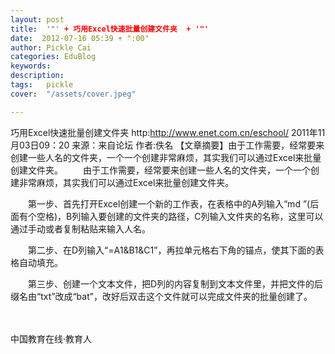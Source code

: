 ```yaml
---
layout: post  
title:  '"' + 巧用Excel快速批量创建文件夹  + '"'
date:  2012-07-16 05:39 + ":00" 
author: Pickle Cai  
categories: EduBlog  
keywords: 
description:   
tags:	pickle   
cover:  "/assets/cover.jpeg"  

---  
```

    
巧用Excel快速批量创建文件夹          http:http://www.enet.com.cn/eschool/  2011年11月03日09：20  来源：来自论坛  作者:佚名  	   【文章摘要】由于工作需要，经常要来创建一些人名的文件夹，一个一个创建非常麻烦，其实我们可以通过Excel来批量创建文件夹。	    　　由于工作需要，经常要来创建一些人名的文件夹，一个一个创建非常麻烦，其实我们可以通过Excel来批量创建文件夹。



　　第一步、首先打开Excel创建一个新的工作表，在表格中的A列输入“md ”(后面有个空格)，B列输入要创建的文件夹的路径，C列输入文件夹的名称，这里可以通过手动或者复制粘贴来输入人名。





　　第二步、在D列输入“=A1&B1&C1”，再拉单元格右下角的锚点，使其下面的表格自动填充。





　　第三步、创建一个文本文件，把D列的内容复制到文本文件里，并把文件的后缀名由“txt”改成“bat”，改好后双击这个文件就可以完成文件夹的批量创建了。



　　	   		 		

		    
 中国教育在线·教育人

